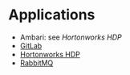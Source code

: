 Applications
============

* Ambari: see _Hortonworks HDP_
* [GitLab](gitlab/README.md)
* [Hortonworks HDP](hortonworks/hdp2/README.md)
* [RabbitMQ](rabbitmq/README.md)
